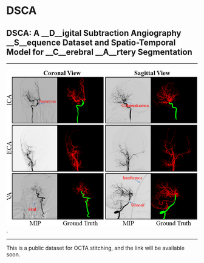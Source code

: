 # DSCA
## DSCA: A __D__igital Subtraction Angiography __S__equence Dataset and Spatio-Temporal Model for __C__erebral __A__rtery Segmentation
****
![image](https://github.com/jiongzhang-john/DSCA/blob/main/images/label.png). 
****
This is a public dataset for OCTA stitching, and the link will be available soon.
